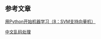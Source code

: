 
##  参考文章

[用Python开始机器学习（8：SVM支持向量机）][1]

[中文乱码处理][2]













 [1]: http://blog.csdn.net/lsldd/article/details/41581315
 [2]: ../knn/README.md

